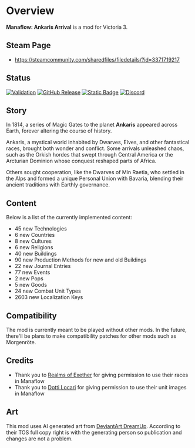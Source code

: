 # Overview
**Manaflow: Ankaris Arrival** is a mod for Victoria 3.

## Steam Page
 - https://steamcommunity.com/sharedfiles/filedetails/?id=3371719217

## Status
[![Validation](https://github.com/kaiser-chris/gate-mod/actions/workflows/validate.yml/badge.svg)](https://github.com/kaiser-chris/gate-mod/actions/workflows/validate.yml)
[![GitHub Release](https://img.shields.io/github/v/release/kaiser-chris/gate-mod?display_name=release&label=Mod%20Version&color=blue)](https://github.com/kaiser-chris/gate-mod/releases)
[![Static Badge](https://img.shields.io/badge/Game_Version-1.9-blue)](https://vic3.paradoxwikis.com/Patches)
[![Discord](https://img.shields.io/discord/1329045839619817543?label=Discord&color=blue)](https://discord.gg/9Yp22JMMv2)

## Story
In 1814, a series of Magic Gates to the planet **Ankaris** appeared across Earth,
forever altering the course of history.

Ankaris, a mystical world inhabited by Dwarves, Elves, and other fantastical races, brought both wonder and conflict.
Some arrivals unleashed chaos, such as the Orkish hordes that swept through Central America or the Arcturian Dominion
whose conquest reshaped parts of Africa.

Others sought cooperation, like the Dwarves of Min Raetia,
who settled in the Alps and formed a unique Personal Union with Bavaria,
blending their ancient traditions with Earthly governance.

## Content
Below is a list of the currently implemented content:

[//]: # (CONTENT-START)

 - 45 new Technologies
 - 6 new Countries
 - 8 new Cultures
 - 6 new Religions
 - 40 new Buildings
 - 90 new Production Methods for new and old Buildings
 - 22 new Journal Entries
 - 77 new Events
 - 2 new Pops
 - 5 new Goods
 - 24 new Combat Unit Types
 - 2603 new Localization Keys

[//]: # (CONTENT-END)

## Compatibility
The mod is currently meant to be played without other mods.
In the future, there'll be plans to make compatibility patches for other mods such as Morgenröte. 

## Credits
 - Thank you to [Realms of Exether](https://steamcommunity.com/sharedfiles/filedetails/?id=3279217222) for giving permission to use their races in Manaflow
 - Thank you to [Dotti Locari](https://steamcommunity.com/profiles/76561198060636122) for giving permission to use their unit images in Manaflow

## Art
This mod uses AI generated art from [DeviantArt DreamUp](https://www.deviantart.com/dreamup).
According to their TOS full copy right is with the generating person so publication and changes are not a problem.
